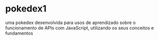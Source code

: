 # pokedex1
uma pokedex desenvolvida para usos de aprendizado sobre o funcionamento de APIs com JavaScript, utilizando os seus conceitos e fundamentos
